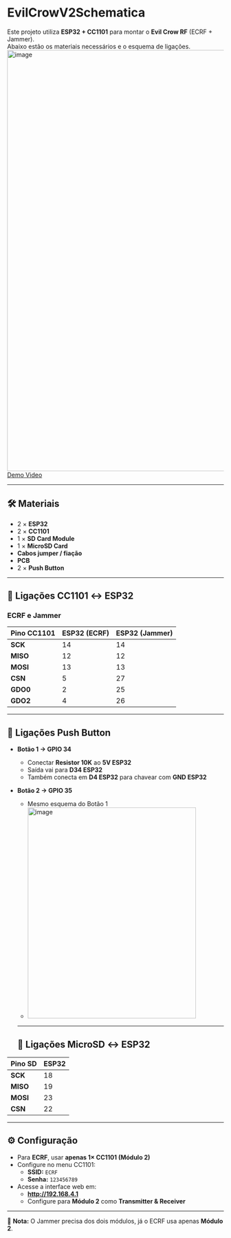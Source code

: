 # EvilCrowV2Schematica

Este projeto utiliza **ESP32 + CC1101** para montar o **Evil Crow RF** (ECRF + Jammer).  
Abaixo estão os materiais necessários e o esquema de ligações.
<img width="568" height="978" alt="image" src="https://github.com/user-attachments/assets/e9eccd09-062d-40bd-92de-7c9a4a28f0d7" />
[Demo Video](https://www.youtube.com/watch?v=oAPZG4rk3v0)


---

## 🛠️ Materiais

- 2 × **ESP32**  
- 2 × **CC1101**  
- 1 × **SD Card Module**  
- 1 × **MicroSD Card**  
- **Cabos jumper / fiação**  
- **PCB**  
- 2 × **Push Button**  

---

## 📡 Ligações CC1101 ↔ ESP32

### ECRF e Jammer
| Pino CC1101 | ESP32 (ECRF) | ESP32 (Jammer) |
|-------------|--------------|----------------|
| **SCK**     | 14           | 14             |
| **MISO**    | 12           | 12             |
| **MOSI**    | 13           | 13             |
| **CSN**     | 5            | 27             |
| **GDO0**    | 2            | 25             |
| **GDO2**    | 4            | 26             |

---
## 🔘 Ligações Push Button

- **Botão 1 → GPIO 34**  
  - Conectar **Resistor 10K** ao **5V ESP32**  
  - Saída vai para **D34 ESP32**  
  - Também conecta em **D4 ESP32** para chavear com **GND ESP32**

- **Botão 2 → GPIO 35**  
  - Mesmo esquema do Botão 1
  - <img width="391" height="490" alt="image" src="https://github.com/user-attachments/assets/978298b7-7374-4651-a262-398d0520af47" />
  ---
  ## 💾 Ligações MicroSD ↔ ESP32

| Pino SD | ESP32 |
|---------|-------|
| **SCK** | 18    |
| **MISO**| 19    |
| **MOSI**| 23    |
| **CSN** | 22    |

---
## ⚙️ Configuração

- Para **ECRF**, usar **apenas 1× CC1101 (Módulo 2)**  
- Configure no menu CC1101:  
  - **SSID:** `ECRF`  
  - **Senha:** `123456789`  
- Acesse a interface web em:  
  - **http://192.168.4.1**  
  - Configure para **Módulo 2** como **Transmitter & Receiver**  

---

📌 **Nota:** O Jammer precisa dos dois módulos, já o ECRF usa apenas **Módulo 2**.

